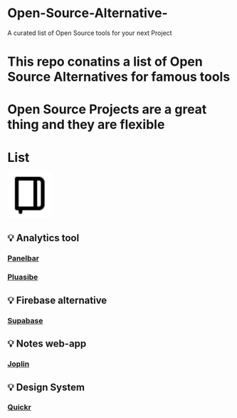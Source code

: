 # Open-Source-Alternative-
A curated list of Open Source tools for your next Project

# This repo conatins a list of Open Source Alternatives for famous tools
# Open Source Projects are a great thing and they are flexible 

# List

<img src="download.svg" height="100px" width="100px"/>

## 💡 Analytics tool
### [Panelbar](https://panelbear.com/)
### [Pluasibe](https://plausible.io/)
## 💡 Firebase alternative
### [Supabase](https://supabase.io/)
## 💡 Notes web-app
### [Joplin](https://joplinapp.org/)
## 💡 Design System
### [Quickr](https://quickrdesignsystem.com/)
